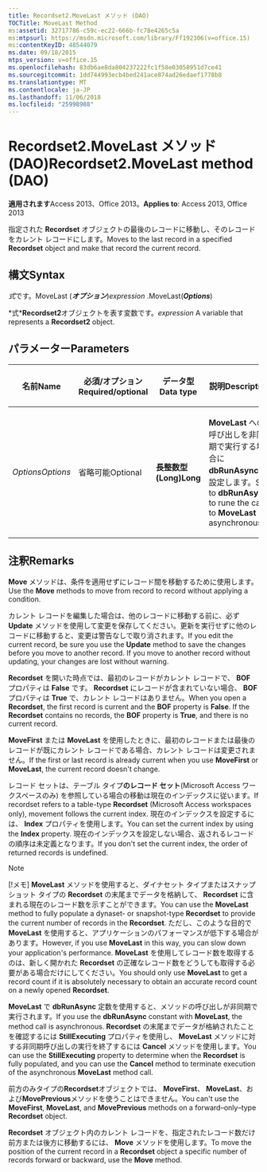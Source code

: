```yaml
---
title: Recordset2.MoveLast メソッド (DAO)
TOCTitle: MoveLast Method
ms:assetid: 32717786-c59c-ec22-666b-fc78e4265c5a
ms:mtpsurl: https://msdn.microsoft.com/library/Ff192306(v=office.15)
ms:contentKeyID: 48544079
ms.date: 09/18/2015
mtps_version: v=office.15
ms.openlocfilehash: 83db6ae8da804237222fc1f58e03058951d7ce41
ms.sourcegitcommit: 1dd744993ecb4bed241ace874ad26edaef1778b8
ms.translationtype: MT
ms.contentlocale: ja-JP
ms.lasthandoff: 11/06/2018
ms.locfileid: "25998988"
---
```

# <a name="recordset2movelast-method-dao"></a><span data-ttu-id="d8311-102">Recordset2.MoveLast メソッド (DAO)</span><span class="sxs-lookup"><span data-stu-id="d8311-102">Recordset2.MoveLast method (DAO)</span></span>

<span data-ttu-id="d8311-103">**適用されます**Access 2013、Office 2013。</span><span class="sxs-lookup"><span data-stu-id="d8311-103">**Applies to**: Access 2013, Office 2013</span></span>

<span data-ttu-id="d8311-104">指定された **Recordset** オブジェクトの最後のレコードに移動し、そのレコードをカレント レコードにします。</span><span class="sxs-lookup"><span data-stu-id="d8311-104">Moves to the last record in a specified **Recordset** object and make that record the current record.</span></span>

## <a name="syntax"></a><span data-ttu-id="d8311-105">構文</span><span class="sxs-lookup"><span data-stu-id="d8311-105">Syntax</span></span>

<span data-ttu-id="d8311-106">*式*です。MoveLast (***オプション***)</span><span class="sxs-lookup"><span data-stu-id="d8311-106">*expression* .MoveLast(***Options***)</span></span>

<span data-ttu-id="d8311-107">\*式\***Recordset2**オブジェクトを表す変数です。</span><span class="sxs-lookup"><span data-stu-id="d8311-107">*expression* A variable that represents a **Recordset2** object.</span></span>

## <a name="parameters"></a><span data-ttu-id="d8311-108">パラメーター</span><span class="sxs-lookup"><span data-stu-id="d8311-108">Parameters</span></span>

<table>
<colgroup>
<col style="width: 25%" />
<col style="width: 25%" />
<col style="width: 25%" />
<col style="width: 25%" />
</colgroup>
<thead>
<tr class="header">
<th><p><span data-ttu-id="d8311-109">名前</span><span class="sxs-lookup"><span data-stu-id="d8311-109">Name</span></span></p></th>
<th><p><span data-ttu-id="d8311-110">必須/オプション</span><span class="sxs-lookup"><span data-stu-id="d8311-110">Required/optional</span></span></p></th>
<th><p><span data-ttu-id="d8311-111">データ型</span><span class="sxs-lookup"><span data-stu-id="d8311-111">Data type</span></span></p></th>
<th><p><span data-ttu-id="d8311-112">説明</span><span class="sxs-lookup"><span data-stu-id="d8311-112">Description</span></span></p></th>
</tr>
</thead>
<tbody>
<tr class="odd">
<td><p><span data-ttu-id="d8311-113"><em>Options</em></span><span class="sxs-lookup"><span data-stu-id="d8311-113"><em>Options</em></span></span></p></td>
<td><p><span data-ttu-id="d8311-114">省略可能</span><span class="sxs-lookup"><span data-stu-id="d8311-114">Optional</span></span></p></td>
<td><p><span data-ttu-id="d8311-115"><strong>長整数型 (Long)</strong></span><span class="sxs-lookup"><span data-stu-id="d8311-115"><strong>Long</strong></span></span></p></td>
<td><p><span data-ttu-id="d8311-116"><strong>MoveLast</strong> への呼び出しを非同期で実行する場合に <strong>dbRunAsync</strong> に設定します。</span><span class="sxs-lookup"><span data-stu-id="d8311-116">Set to <strong>dbRunAsync</strong> to rune the call to <strong>MoveLast</strong> asynchronously.</span></span></p></td>
</tr>
</tbody>
</table>


## <a name="remarks"></a><span data-ttu-id="d8311-117">注釈</span><span class="sxs-lookup"><span data-stu-id="d8311-117">Remarks</span></span>

<span data-ttu-id="d8311-118">**Move** メソッドは、条件を適用せずにレコード間を移動するために使用します。</span><span class="sxs-lookup"><span data-stu-id="d8311-118">Use the **Move** methods to move from record to record without applying a condition.</span></span>

<span data-ttu-id="d8311-p101">カレント レコードを編集した場合は、他のレコードに移動する前に、必ず **Update** メソッドを使用して変更を保存してください。更新を実行せずに他のレコードに移動すると、変更は警告なしで取り消されます。</span><span class="sxs-lookup"><span data-stu-id="d8311-p101">If you edit the current record, be sure you use the **Update** method to save the changes before you move to another record. If you move to another record without updating, your changes are lost without warning.</span></span>

<span data-ttu-id="d8311-p102">**Recordset** を開いた時点では、最初のレコードがカレント レコードで、 **BOF** プロパティは **False** です。 **Recordset** にレコードが含まれていない場合、 **BOF** プロパティは **True** で、カレント レコードはありません。</span><span class="sxs-lookup"><span data-stu-id="d8311-p102">When you open a **Recordset**, the first record is current and the **BOF** property is **False**. If the **Recordset** contains no records, the **BOF** property is **True**, and there is no current record.</span></span>

<span data-ttu-id="d8311-123">**MoveFirst** または **MoveLast** を使用したときに、最初のレコードまたは最後のレコードが既にカレント レコードである場合、カレント レコードは変更されません。</span><span class="sxs-lookup"><span data-stu-id="d8311-123">If the first or last record is already current when you use **MoveFirst** or **MoveLast**, the current record doesn't change.</span></span>

<span data-ttu-id="d8311-124">レコード セットは、テーブル タイプ**のレコード セット**(Microsoft Access ワークスペースのみ) を参照している場合の移動は現在のインデックスに従います。</span><span class="sxs-lookup"><span data-stu-id="d8311-124">If recordset refers to a table-type **Recordset** (Microsoft Access workspaces only), movement follows the current index.</span></span> <span data-ttu-id="d8311-125">現在のインデックスを設定するには、 **Index** プロパティを使用します。</span><span class="sxs-lookup"><span data-stu-id="d8311-125">You can set the current index by using the **Index** property.</span></span> <span data-ttu-id="d8311-126">現在のインデックスを設定しない場合、返されるレコードの順序は未定義となります。</span><span class="sxs-lookup"><span data-stu-id="d8311-126">If you don't set the current index, the order of returned records is undefined.</span></span>

> [!NOTE]
> <span data-ttu-id="d8311-127">[!メモ] **MoveLast** メソッドを使用すると、ダイナセット タイプまたはスナップショット タイプの **Recordset** の末尾までデータを格納して、 **Recordset** に含まれる現在のレコード数を示すことができます。</span><span class="sxs-lookup"><span data-stu-id="d8311-127">You can use the **MoveLast** method to fully populate a dynaset- or snapshot-type **Recordset** to provide the current number of records in the **Recordset**.</span></span> <span data-ttu-id="d8311-128">ただし、このような目的で **MoveLast** を使用すると、アプリケーションのパフォーマンスが低下する場合があります。</span><span class="sxs-lookup"><span data-stu-id="d8311-128">However, if you use **MoveLast** in this way, you can slow down your application's performance.</span></span> <span data-ttu-id="d8311-129">**MoveLast** を使用してレコード数を取得するのは、新しく開かれた **Recordset** の正確なレコード数をどうしても取得する必要がある場合だけにしてください。</span><span class="sxs-lookup"><span data-stu-id="d8311-129">You should only use **MoveLast** to get a record count if it is absolutely necessary to obtain an accurate record count on a newly opened **Recordset**.</span></span> 
>
> <span data-ttu-id="d8311-130">**MoveLast** で **dbRunAsync** 定数を使用すると、メソッドの呼び出しが非同期で実行されます。</span><span class="sxs-lookup"><span data-stu-id="d8311-130">If you use the **dbRunAsync** constant with **MoveLast**, the method call is asynchronous.</span></span> <span data-ttu-id="d8311-131">**Recordset** の末尾までデータが格納されたことを確認するには **StillExecuting** プロパティを使用し、 **MoveLast** メソッドに対する非同期呼び出しの実行を終了するには **Cancel** メソッドを使用します。</span><span class="sxs-lookup"><span data-stu-id="d8311-131">You can use the **StillExecuting** property to determine when the **Recordset** is fully populated, and you can use the **Cancel** method to terminate execution of the asynchronous **MoveLast** method call.</span></span>

<span data-ttu-id="d8311-132">前方のみタイプの**Recordset**オブジェクトでは、 **MoveFirst**、 **MoveLast**、および**MovePrevious**メソッドを使うことはできません。</span><span class="sxs-lookup"><span data-stu-id="d8311-132">You can't use the **MoveFirst**, **MoveLast**, and **MovePrevious** methods on a forward–only–type **Recordset** object.</span></span>

<span data-ttu-id="d8311-133">**Recordset** オブジェクト内のカレント レコードを、指定されたレコード数だけ前方または後方に移動するには、 **Move** メソッドを使用します。</span><span class="sxs-lookup"><span data-stu-id="d8311-133">To move the position of the current record in a **Recordset** object a specific number of records forward or backward, use the **Move** method.</span></span>

